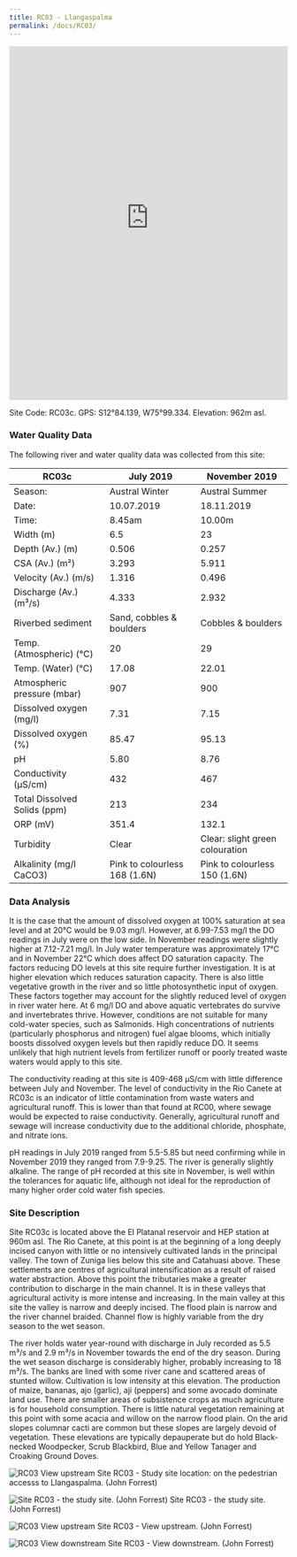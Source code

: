 ```yaml
---
title: RC03 - Llangaspalma
permalink: /docs/RC03/
---
```


<iframe width="100%" height="640" allowfullscreen style="border-style:none;" src="https://cavep-undc-hosting.netlify.com/sites/RC03/app-files/"></iframe>

Site Code: RC03c.  GPS: S12°84.139, W75°99.334. Elevation:
962m asl.

### Water Quality Data

The following river and water quality data was collected from this site:

| RC03c                        | July 2019                     | November 2019            |
|------------------------------|-------------------------------|--------------------------|
| Season:                      | Austral Winter                | Austral Summer           |
| Date:                        | 10.07.2019                    | 18.11.2019               |
| Time:                        | 8.45am                        | 10.00m                   |
| Width (m)                    | 6.5                           | 23                       |
| Depth (Av.) (m)              | 0.506                         | 0.257                    |
| CSA (Av.) (m²)               | 3.293                         | 5.911                    |
| Velocity (Av.) (m/s)         | 1.316                         | 0.496                    |
| Discharge (Av.) (m³/s)       | 4.333                         | 2.932                    |
| Riverbed sediment            | Sand, cobbles & boulders      | Cobbles & boulders       |
| Temp. (Atmospheric) (°C)     | 20                            | 29                       |
| Temp. (Water) (°C)           | 17.08                         | 22.01                    |
| Atmospheric pressure (mbar)  | 907                           | 900                      |
| Dissolved oxygen (mg/l)      | 7.31                          | 7.15                     |
| Dissolved oxygen (%)         | 85.47                         | 95.13                    |
| pH                           | 5.80                          | 8.76                     |
| Conductivity (µS/cm)         | 432                           | 467                      |
| Total Dissolved Solids (ppm) | 213                           | 234                      |
| ORP (mV)                     | 351.4                         | 132.1                    |
| Turbidity                    | Clear                         | Clear: slight green colouration      |
| Alkalinity (mg/l CaCO3)      | Pink to colourless 168 (1.6N) | Pink to colourless 150 (1.6N)   |

### Data Analysis
It is the case that the amount of dissolved oxygen at 100% saturation at sea level and at 20°C would be 9.03 mg/l. However, at 6.99-7.53 mg/l the DO readings in July were on the low side. In November readings were slightly higher at 7.12-7.21 mg/l. In July water temperature was approximately 17°C and in November 22°C which does affect DO saturation capacity. The factors reducing DO levels at this site require further investigation. It is at higher elevation which reduces saturation capacity. There is also little vegetative growth in the river and so little photosynthetic input of oxygen. These factors together may account for the slightly reduced level of oxygen in river water here. At 6 mg/l DO and above aquatic vertebrates do survive and invertebrates thrive. However, conditions are not suitable for many cold-water species, such as Salmonids. High concentrations of nutrients (particularly phosphorus and nitrogen) fuel algae blooms, which initially boosts dissolved oxygen levels but then rapidly reduce DO. It seems unlikely that high nutrient levels from fertilizer runoff or poorly treated waste waters would apply to this site. 

The conductivity reading at this site is 409-468 µS/cm with little difference between July and November. The level of conductivity in the Rio Canete at RC03c is an indicator of little contamination from waste waters and agricultural runoff. This is lower than that found at RC00, where sewage would be expected to raise conductivity. Generally, agricultural runoff and sewage will increase conductivity due to the additional chloride, phosphate, and nitrate ions. 

pH readings in July 2019 ranged from 5.5-5.85 but need confirming while in November 2019 they ranged from 7.9-9.25. The river is generally slightly alkaline. The range of pH recorded at this site in November, is well within the tolerances for aquatic life, although not ideal for the reproduction of many higher order cold water fish species.

### Site Description
Site RC03c is located above the El Platanal reservoir and HEP station at 960m asl. The Rio Canete, at this point is at the beginning of a long deeply incised canyon with little or no intensively cultivated lands in the principal valley. The town of Zuniga lies below this site and Catahuasi above. These settlements are centres of agricultural intensification as a result of raised water abstraction. Above this point the tributaries make a greater contribution to discharge in the main channel. It is in these valleys that agricultural activity is more intense and increasing. In the main valley at this site the valley is narrow and deeply incised. The flood plain is narrow and the river channel braided. Channel flow is highly variable from the dry season to the wet season.
 
The river holds water year-round with discharge in July recorded as 5.5 m³/s and 2.9 m³/s in November towards the end of the dry season. During the wet season discharge is considerably higher, probably increasing to 18 m³/s. The banks are lined with some river cane and scattered areas of stunted willow. Cultivation is low intensity at this elevation. The production of maize, bananas, ajo (garlic), aji (peppers) and some avocado dominate land use. There are smaller areas of subsistence crops as much agriculture is for household consumption. There is little natural vegetation remaining at this point with some acacia and willow on the narrow flood plain. On the arid slopes columnar cacti are common but these slopes are largely devoid of vegetation. These elevations are typically depauperate but do hold Black-necked Woodpecker, Scrub Blackbird, Blue and Yellow Tanager and Croaking Ground Doves.


![RC03 View upstream](/assets/SiteDescriptions/RC03/RC03BelowLlangastambo.jpg)
Site RC03 - Study site location: on the pedestrian accesss to Llangaspalma. (John Forrest)


![Site RC03 - the study site. (John Forrest)](/assets/SiteDescriptions/RC03/RC03Studysite.JPG)
Site RC03 - the study site. (John Forrest)


![RC03 View upstream](/assets/SiteDescriptions/RC03/RC03Viewupstream.JPG)
Site RC03 - View upstream. (John Forrest)


![RC03 View downstream](/assets/SiteDescriptions/RC03/RC03Viewdownstream.JPG)
Site RC03 - View downstream. (John Forrest)
